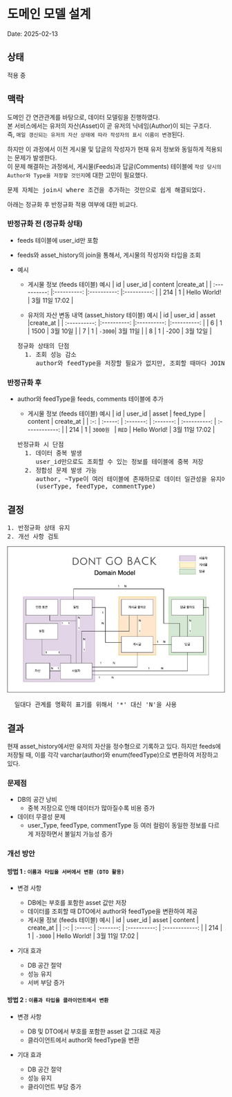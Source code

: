 # 도메인 모델 설계

Date: 2025-02-13

## 상태

적용 중

## 맥락

도메인 간 연관관계를 바탕으로, 데이터 모델링을 진행하였다. \
본 서비스에서는 유저의 자산(Asset)이 곧 유저의 닉네임(Author)이 되는 구조다. \
즉, `매일 갱신되는 유저의 자산 상태에 따라 작성자의 표시 이름이 변경`된다.

하지만 이 과정에서 이전 게시물 및 답글의 작성자가 현재 유저 정보와 동일하게 적용되는 문제가 발생한다. \
이 문제 해결하는 과정에서, 게시물(Feeds)과 답글(Comments) 테이블에 `작성 당시의 Author와 Type을 저장할 것인지`에 대한 고민이 필요했다.

<pre>
문제 자체는 join시 where 조건을 추가하는 것만으로 쉽게 해결되었다.
</pre>

아래는 정규화 후 반정규화 적용 여부에 대한 비교다.

### 반정규화 전 (정규화 상태)

- feeds 테이블에 user_id만 포함
- feeds와 asset_history의 join을 통해서, 게시물의 작성자와 타입을 조회
- 예시

  - 게시물 정보 (feeds 테이블) 예시
    | id | user_id | content |create_at |
    | :----------: |:----------: |:----------: |:----------: |
    | 214 | 1 | Hello World! | 3월 11일 17:02 |

  - 유저의 자산 변동 내역 (asset_history 테이블) 예시
    | id | user_id | asset |create_at |
    | :----------: |:----------: |:----------: |:----------: |
    | 6 | 1 | 1500 | 3월 10일 |
    | 7 | 1 | `-3000`| 3월 11일 |
    | 8 | 1 | -200 | 3월 12일 |

  <pre>
  정규화 상태의 단점
    1. 조회 성능 감소 
       author와 feedType을 저장할 필요가 없지만, 조회할 때마다 JOIN이 필요하다.
  </pre>

### 반정규화 후

- author와 feedType을 feeds, comments 테이블에 추가

  - 게시물 정보 (feeds 테이블) 예시
    | id | user_id | asset | feed_type | content | create_at |
    | :-: | :-----: | :-------: | :-------: | :----------: | :------------: |
    | 214 | 1 | `3000원 ` | `RED` | Hello World! | 3월 11일 17:02 |

  <pre>
  반정규화 시 단점
    1. 데이터 중복 발생
       user_id만으로도 조회할 수 있는 정보를 테이블에 중복 저장
    2. 정합성 문제 발생 가능
       author, ~Type이 여러 테이블에 존재하므로 데이터 일관성을 유지에 주의 필요
       (userType, feedType, commentType)
  </pre>

## 결정

<pre>
1. 반정규화 상태 유지
2. 개선 사항 검토
</pre>

!["Domain Architecture"](./05-도메인-모델-설계.jpg)

<pre>
  일대다 관계를 명확히 표기를 위해서 '*' 대신 'N'을 사용
</pre>

## 결과

현재 asset_history에서만 유저의 자산을 정수형으로 기록하고 있다.
하지만 feeds에 저장될 때, 이를 각각 varchar(author)와 enum(feedType)으로 변환하여 저장하고 있다.

### 문제점

- DB의 공간 낭비
  - 중복 저장으로 인해 데이터가 많아질수록 비용 증가
- 데이터 무결성 문제
  - user_Type, feedType, commentType 등 여러 컬럼이 동일한 정보를 다르게 저장하면서 불일치 가능성 증가

### 개선 방안

#### 방법 1 : `이름과 타입을 서버에서 변환 (DTO 활용)`

- 변경 사항

  - DB에는 부호를 포함한 asset 값만 저장
  - 데이터를 조회할 때 DTO에서 author와 feedType을 변환하여 제공
  - 게시물 정보 (feeds 테이블) 예시
    | id | user_id | asset | content | create_at |
    | :-: | :-----: | :-------: | :----------: | :------------: |
    | 214 | 1 | `-3000` | Hello World! | 3월 11일 17:02 |

- 기대 효과
  - DB 공간 절약
  - 성능 유지
  - 서버 부담 증가

#### 방법 2 : `이름과 타입을 클라이언트에서 변환`

- 변경 사항

  - DB 및 DTO에서 부호를 포함한 asset 값 그대로 제공
  - 클라이언트에서 author와 feedType을 변환

- 기대 효과
  - DB 공간 절약
  - 성능 유지
  - 클라이언트 부담 증가

